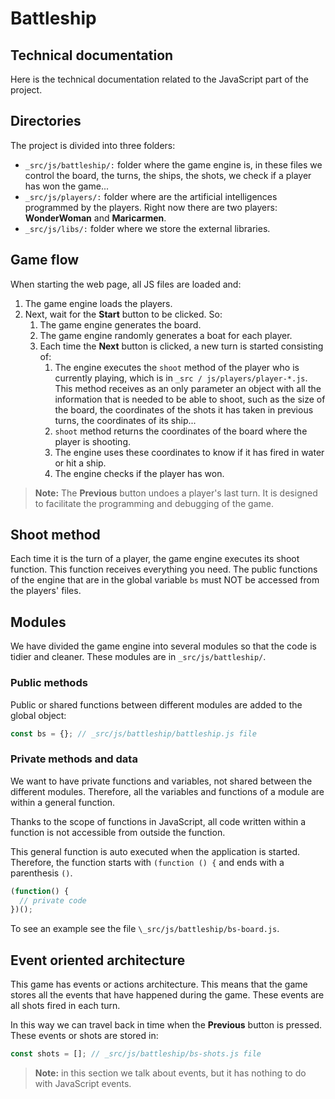 # Battleship

## Technical documentation

Here is the technical documentation related to the JavaScript part of the project.

## Directories

The project is divided into three folders:

- `_src/js/battleship/:` folder where the game engine is, in these files we control the board, the turns, the ships, the shots, we check if a player has won the game...
- `_src/js/players/:` folder where are the artificial intelligences programmed by the players. Right now there are two players: **WonderWoman** and **Maricarmen**.
- `_src/js/libs/:` folder where we store the external libraries.

## Game flow

When starting the web page, all JS files are loaded and:

1. The game engine loads the players.
1. Next, wait for the **Start** button to be clicked. So:
   1. The game engine generates the board.
   1. The game engine randomly generates a boat for each player.
   1. Each time the **Next** button is clicked, a new turn is started consisting of:
      1. The engine executes the `shoot` method of the player who is currently playing, which is in `_src / js/players/player-*.js`. This method receives as an only parameter an object with all the information that is needed to be able to shoot, such as the size of the board, the coordinates of the shots it has taken in previous turns, the coordinates of its ship...
      1. `shoot` method returns the coordinates of the board where the player is shooting.
      1. The engine uses these coordinates to know if it has fired in water or hit a ship.
      1. The engine checks if the player has won.

> **Note:** The **Previous** button undoes a player's last turn. It is designed to facilitate the programming and debugging of the game.

## Shoot method

Each time it is the turn of a player, the game engine executes its shoot function. This function receives everything you need. The public functions of the engine that are in the global variable `bs` must NOT be accessed from the players' files.

## Modules

We have divided the game engine into several modules so that the code is tidier and cleaner. These modules are in `_src/js/battleship/`.

### Public methods

Public or shared functions between different modules are added to the global object:

```javascript
const bs = {}; // _src/js/battleship/battleship.js file
```

### Private methods and data

We want to have private functions and variables, not shared between the different modules. Therefore, all the variables and functions of a module are within a general function.

Thanks to the scope of functions in JavaScript, all code written within a function is not accessible from outside the function.

This general function is auto executed when the application is started. Therefore, the function starts with `(function () {` and ends with a parenthesis `()`.

```javascript
(function() {
  // private code
})();
```

To see an example see the file `\_src/js/battleship/bs-board.js`.

## Event oriented architecture

This game has events or actions architecture. This means that the game stores all the events that have happened during the game. These events are all shots fired in each turn.

In this way we can travel back in time when the **Previous** button is pressed. These events or shots are stored in:

```javascript
const shots = []; // _src/js/battleship/bs-shots.js file
```

> **Note:** in this section we talk about events, but it has nothing to do with JavaScript events.
